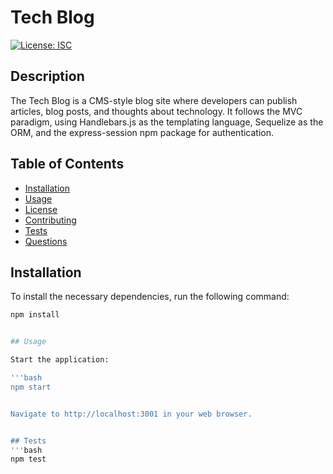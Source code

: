 # Tech Blog

[![License: ISC](https://img.shields.io/badge/License-ISC-blue.svg)](https://opensource.org/licenses/ISC)

## Description

The Tech Blog is a CMS-style blog site where developers can publish articles, blog posts, and thoughts about technology. It follows the MVC paradigm, using Handlebars.js as the templating language, Sequelize as the ORM, and the express-session npm package for authentication.

## Table of Contents

- [Installation](#installation)
- [Usage](#usage)
- [License](#license)
- [Contributing](#contributing)
- [Tests](#tests)
- [Questions](#questions)

## Installation

To install the necessary dependencies, run the following command:

```bash
npm install


## Usage

Start the application:

'''bash
npm start


Navigate to http://localhost:3001 in your web browser.


## Tests
'''bash
npm test

